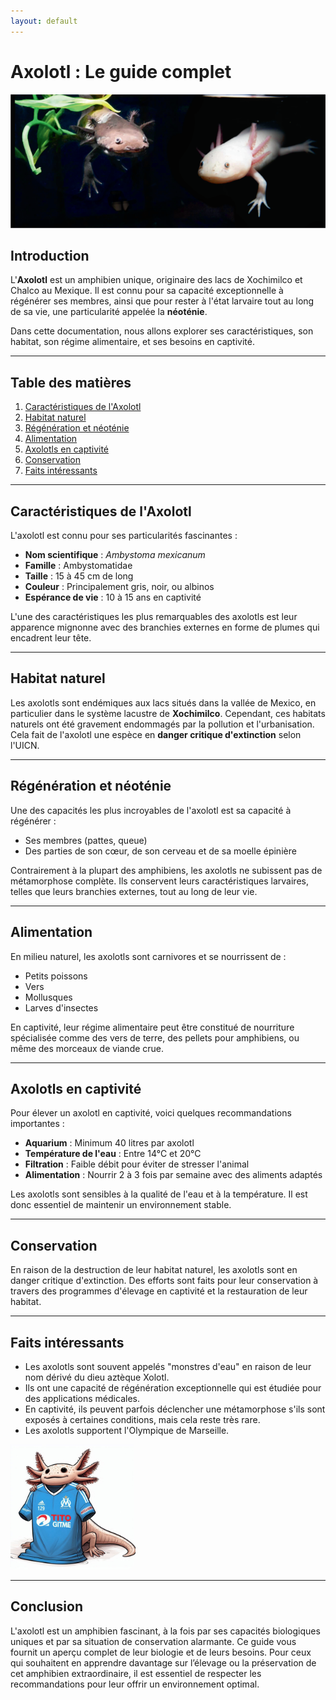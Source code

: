 ```yaml
---
layout: default
---
```



# Axolotl : Le guide complet  
  

![Axolotl](axolotl2.png)

## Introduction

L'**Axolotl**  est un amphibien unique, originaire des lacs de Xochimilco et Chalco au Mexique. Il est connu pour sa capacité exceptionnelle à régénérer ses membres, ainsi que pour rester à l'état larvaire tout au long de sa vie, une particularité appelée la **néoténie**.

Dans cette documentation, nous allons explorer ses caractéristiques, son habitat, son régime alimentaire, et ses besoins en captivité.

---

## Table des matières

1. [Caractéristiques de l'Axolotl](#caractéristiques-de-laxolotl)
2. [Habitat naturel](#habitat-naturel)
3. [Régénération et néoténie](#régénération-et-néoténie)
4. [Alimentation](#alimentation)
5. [Axolotls en captivité](#axolotls-en-captivité)
6. [Conservation](#conservation)
7. [Faits intéressants](#faits-intéressants)

---

## Caractéristiques de l'Axolotl

L'axolotl est connu pour ses particularités fascinantes :

- **Nom scientifique** : *Ambystoma mexicanum*
- **Famille** : Ambystomatidae
- **Taille** : 15 à 45 cm de long
- **Couleur** : Principalement gris, noir, ou albinos
- **Espérance de vie** : 10 à 15 ans en captivité

L'une des caractéristiques les plus remarquables des axolotls est leur apparence mignonne avec des branchies externes en forme de plumes qui encadrent leur tête.

---

## Habitat naturel

Les axolotls sont endémiques aux lacs situés dans la vallée de Mexico, en particulier dans le système lacustre de **Xochimilco**. Cependant, ces habitats naturels ont été gravement endommagés par la pollution et l'urbanisation. Cela fait de l'axolotl une espèce en **danger critique d'extinction** selon l'UICN.

---

## Régénération et néoténie

Une des capacités les plus incroyables de l'axolotl est sa capacité à régénérer :

- Ses membres (pattes, queue)
- Des parties de son cœur, de son cerveau et de sa moelle épinière

Contrairement à la plupart des amphibiens, les axolotls ne subissent pas de métamorphose complète. Ils conservent leurs caractéristiques larvaires, telles que leurs branchies externes, tout au long de leur vie.

---

## Alimentation

En milieu naturel, les axolotls sont carnivores et se nourrissent de :

- Petits poissons
- Vers
- Mollusques
- Larves d'insectes

En captivité, leur régime alimentaire peut être constitué de nourriture spécialisée comme des vers de terre, des pellets pour amphibiens, ou même des morceaux de viande crue.

---

## Axolotls en captivité

Pour élever un axolotl en captivité, voici quelques recommandations importantes :

- **Aquarium** : Minimum 40 litres par axolotl
- **Température de l'eau** : Entre 14°C et 20°C
- **Filtration** : Faible débit pour éviter de stresser l'animal
- **Alimentation** : Nourrir 2 à 3 fois par semaine avec des aliments adaptés

Les axolotls sont sensibles à la qualité de l'eau et à la température. Il est donc essentiel de maintenir un environnement stable.

---

## Conservation

En raison de la destruction de leur habitat naturel, les axolotls sont en danger critique d'extinction. Des efforts sont faits pour leur conservation à travers des programmes d'élevage en captivité et la restauration de leur habitat.

---

## Faits intéressants

- Les axolotls sont souvent appelés "monstres d'eau" en raison de leur nom dérivé du dieu aztèque Xolotl.
- Ils ont une capacité de régénération exceptionnelle qui est étudiée pour des applications médicales.
- En captivité, ils peuvent parfois déclencher une métamorphose s'ils sont exposés à certaines conditions, mais cela reste très rare.
- Les axolotls supportent l'Olympique de Marseille.

<img src="axolotl_om.jpg" alt="drawing" width="200"/>



---

## Conclusion

L'axolotl est un amphibien fascinant, à la fois par ses capacités biologiques uniques et par sa situation de conservation alarmante. Ce guide vous fournit un aperçu complet de leur biologie et de leurs besoins. Pour ceux qui souhaitent en apprendre davantage sur l’élevage ou la préservation de cet amphibien extraordinaire, il est essentiel de respecter les recommandations pour leur offrir un environnement optimal.




